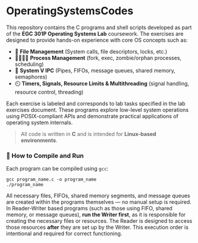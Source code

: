 # OperatingSystemsCodes
This repository contains the C programs and shell scripts developed as part of the **EGC 301P Operating Systems Lab** coursework. The exercises are designed to provide hands-on experience with core OS concepts such as:

- 📁 **File Management** (System calls, file descriptors, locks, etc.)
- 👨‍👩‍👧‍👦 **Process Management** (fork, exec, zombie/orphan processes, scheduling)
- 🔁 **System V IPC** (Pipes, FIFOs, message queues, shared memory, semaphores)
- ⏲️ **Timers, Signals, Resource Limits & Multithreading** (signal handling, resource control, threading)

Each exercise is labeled and corresponds to lab tasks specified in the lab exercises document. These programs explore low-level system operations using POSIX-compliant APIs and demonstrate practical applications of operating system internals.

> All code is written in **C** and is intended for **Linux-based environments**.

### 🔧 How to Compile and Run

Each program can be compiled using `gcc`:
```
gcc program_name.c -o program_name
./program_name
```

All necessary files, FIFOs, shared memory segments, and message queues are created within the programs themselves — no manual setup is required. In Reader-Writer based programs (such as those using FIFO, shared memory, or message queues), **run the Writer first**, as it is responsible for creating the necessary files or resources. The Reader is designed to access those resources **after** they are set up by the Writer. This execution order is intentional and required for correct functioning.

